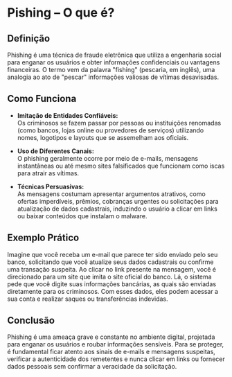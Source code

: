 # Pishing – O que é?

## Definição
Phishing é uma técnica de fraude eletrônica que utiliza a engenharia social para enganar os usuários e obter informações confidenciais ou vantagens financeiras. O termo vem da palavra "fishing" (pescaria, em inglês), uma analogia ao ato de "pescar" informações valiosas de vítimas desavisadas.

## Como Funciona
- **Imitação de Entidades Confiáveis:**  
  Os criminosos se fazem passar por pessoas ou instituições renomadas (como bancos, lojas online ou provedores de serviços) utilizando nomes, logotipos e layouts que se assemelham aos oficiais.
  
- **Uso de Diferentes Canais:**  
  O phishing geralmente ocorre por meio de e-mails, mensagens instantâneas ou até mesmo sites falsificados que funcionam como iscas para atrair as vítimas.

- **Técnicas Persuasivas:**  
  As mensagens costumam apresentar argumentos atrativos, como ofertas imperdíveis, prêmios, cobranças urgentes ou solicitações para atualização de dados cadastrais, induzindo o usuário a clicar em links ou baixar conteúdos que instalam o malware.

## Exemplo Prático
Imagine que você receba um e-mail que parece ter sido enviado pelo seu banco, solicitando que você atualize seus dados cadastrais ou confirme uma transação suspeita. Ao clicar no link presente na mensagem, você é direcionado para um site que imita o site oficial do banco. Lá, o sistema pede que você digite suas informações bancárias, as quais são enviadas diretamente para os criminosos. Com esses dados, eles podem acessar a sua conta e realizar saques ou transferências indevidas.

## Conclusão
Phishing é uma ameaça grave e constante no ambiente digital, projetada para enganar os usuários e roubar informações sensíveis. Para se proteger, é fundamental ficar atento aos sinais de e-mails e mensagens suspeitas, verificar a autenticidade dos remetentes e nunca clicar em links ou fornecer dados pessoais sem confirmar a veracidade da solicitação.